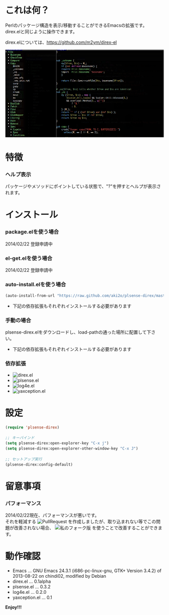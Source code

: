 # これは何？

Perlのパッケージ構造を表示/移動することができるEmacsの拡張です。  
direx.elと同じように操作できます。  

direx.elについては、<https://github.com/m2ym/direx-el>

![demo](image/demo.png)

# 特徴

### ヘルプ表示

パッケージやメソッドにポイントしている状態で、"?"を押すとヘルプが表示されます。  

# インストール

### package.elを使う場合

2014/02/22 登録申請中

### el-get.elを使う場合

2014/02/22 登録申請中

### auto-install.elを使う場合

```lisp
(auto-install-from-url "https://raw.github.com/aki2o/plsense-direx/master/plsense-direx.el")
```
-   下記の依存拡張もそれぞれインストールする必要があります

### 手動の場合

plsense-direx.elをダウンロードし、load-pathの通った場所に配置して下さい。
-   下記の依存拡張もそれぞれインストールする必要があります

### 依存拡張

-   ![direx.el](https://github.com/m2ym/direx-el)
-   ![plsense.el](https://github.com/aki2o/emacs-plsense)
-   ![log4e.el](https://github.com/aki2o/log4e)
-   ![yaxception.el](https://github.com/aki2o/yaxception)

# 設定

```lisp
(require 'plsense-direx)

;; キーバインド
(setq plsense-direx:open-explorer-key "C-x j")
(setq plsense-direx:open-explorer-other-window-key "C-x J")

;; セットアップ実行
(plsense-direx:config-default)
```

# 留意事項

### パフォーマンス

2014/02/22現在、パフォーマンスが悪いです。  
それを軽減する ![PullRequest](https://github.com/m2ym/direx-el/pull/37) を作成しましたが、取り込まれない等でこの問題が改善されない場合、
![私のフォーク版](https://github.com/aki2o/direx-el/tree/tune-up-performance) を使うことで改善することができます。  

# 動作確認

-   Emacs &#x2026; GNU Emacs 24.3.1 (i686-pc-linux-gnu, GTK+ Version 3.4.2) of 2013-08-22 on chindi02, modified by Debian
-   direx.el &#x2026; 0.1alpha
-   plsense.el &#x2026; 0.3.2
-   log4e.el &#x2026; 0.2.0
-   yaxception.el &#x2026; 0.1

**Enjoy!!!**
